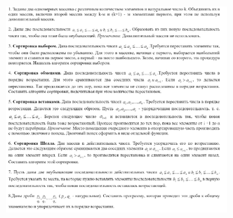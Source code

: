 ![Сортировки](https://github.com/9bagel/epam_training/blob/master/src/com/epam/algorithmization/sort/README.jpg)
